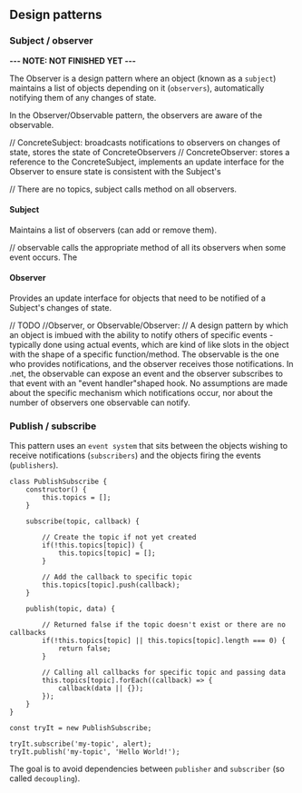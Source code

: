 ## Design patterns

### Subject / observer

**--- NOTE: NOT FINISHED YET ---**

The Observer is a design pattern where an object (known as a `subject`) maintains a list of objects depending on it (`observers`), automatically notifying them of any changes of state.

In the Observer/Observable pattern, the observers are aware of the observable.

// ConcreteSubject: broadcasts notifications to observers on changes of state, stores the state of ConcreteObservers
// ConcreteObserver: stores a reference to the ConcreteSubject, implements an update interface for the Observer to ensure state is consistent with the Subject's

// There are no topics, subject calls method on all observers.

#### Subject

Maintains a list of observers (can add or remove them).

// observable calls the appropriate method of all its observers when some event occurs. The

#### Observer

Provides an update interface for objects that need to be notified of a Subject's changes of state.

// TODO
//Observer, or Observable/Observer:
// A design pattern by which an object is imbued with the ability to notify others of specific events - typically done using actual events, which are kind of like slots in the object with the shape of a specific function/method. The observable is the one who provides notifications, and the observer receives those notifications. In .net, the observable can expose an event and the observer subscribes to that event with an "event handler"shaped hook. No assumptions are made about the specific mechanism which notifications occur, nor about the number of observers one observable can notify.


### Publish / subscribe

This pattern uses an `event system` that sits between the objects wishing to receive notifications (`subscribers`) and the objects firing the events (`publishers`).

```
class PublishSubscribe {
    constructor() {
        this.topics = [];
    }

    subscribe(topic, callback) {

        // Create the topic if not yet created
        if(!this.topics[topic]) {
            this.topics[topic] = [];
        }

        // Add the callback to specific topic
        this.topics[topic].push(callback);
    }

    publish(topic, data) {

        // Returned false if the topic doesn't exist or there are no callbacks
        if(!this.topics[topic] || this.topics[topic].length === 0) {
            return false;
        }

        // Calling all callbacks for specific topic and passing data
        this.topics[topic].forEach((callback) => {
            callback(data || {});
        });
    }
}

const tryIt = new PublishSubscribe;

tryIt.subscribe('my-topic', alert);
tryIt.publish('my-topic', 'Hello World!');
```
The goal is to avoid dependencies between `publisher` and `subscriber` (so called `decoupling`).
